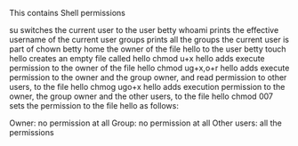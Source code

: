 This contains Shell permissions

su switches the current user to the user betty
whoami prints the effective username of the current user
groups prints all the groups the current user is part of
chown betty home the owner of the file hello to the user betty
touch hello creates an empty file called hello
chmod u+x hello adds execute permission to the owner of the file hello
chmod ug+x,o+r hello adds execute permission to the owner and the group owner, and read permission to other users, to the file hello
chmog ugo+x hello adds execution permission to the owner, the group owner and the other users, to the file hello
chmod 007 sets the permission to the file hello as follows:

Owner: no permission at all
Group: no permission at all
Other users: all the permissions
